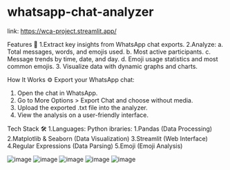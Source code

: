# whatsapp-chat-analyzer

link: https://wca-project.streamlit.app/

Features 🚀
1.Extract key insights from WhatsApp chat exports.
2.Analyze:
a. Total messages, words, and emojis used.
b. Most active participants.
c. Message trends by time, date, and day.
d. Emoji usage statistics and most common emojis.
3. Visualize data with dynamic graphs and charts.

How It Works ⚙️
 Export your WhatsApp chat:
1. Open the chat in WhatsApp.
2. Go to More Options > Export Chat and choose without media.
3. Upload the exported .txt file into the analyzer.
4. View the analysis on a user-friendly interface.

Tech Stack 🛠️
1.Languages: Python
ibraries:
1.Pandas (Data Processing)
2.Matplotlib & Seaborn (Data Visualization)
3.Streamlit (Web Interface)
4.Regular Expressions (Data Parsing)
5.Emoji (Emoji Analysis)

![image](https://github.com/user-attachments/assets/646f3b36-d95f-40f6-ae40-9d5fb87b321e)
![image](https://github.com/user-attachments/assets/1a6027eb-9ef6-456e-9cfc-9f68e8aedc05)
![image](https://github.com/user-attachments/assets/c550ac47-5f7c-47ae-af05-9b42e8d3b85a)
![image](https://github.com/user-attachments/assets/4cae29a2-308e-4ecd-8517-e69e1c3de101)
![image](https://github.com/user-attachments/assets/b5008fcb-52aa-4a5a-83e6-269ef5b7062f)





